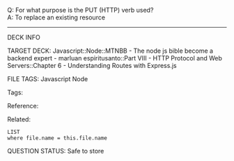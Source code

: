 Q: For what purpose is the PUT (HTTP) verb used?  
A: To replace an existing resource
<!--ID: 1690389246806-->

---

DECK INFO

TARGET DECK: Javascript::Node::MTNBB - The node js bible become a backend expert - marluan espiritusanto::Part VIII - HTTP Protocol and Web Servers::Chapter 6 - Understanding Routes with Express.js

FILE TAGS: Javascript Node

Tags:

Reference:

Related:

```dataview
LIST
where file.name = this.file.name
```

QUESTION STATUS: Safe to store